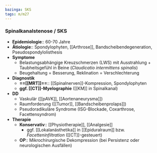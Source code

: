```yaml
---
bazinga: SKS
tags: m/m27
---
```

### Spinalkanalstenose / SKS
- **Epidemiologie**:: 60-70 Jahre
- **Ätiologie**:: Spondylophyten, [[Arthrose]], Bandscheibendegeneration, Pseudospondylolisthesis
- **Symptome**
	- Belastungsabhängige Kreuzschmerzen (LWS) mit Ausstrahlung + Taubheitsgefühl in Beine (*Claudicatio intermittens spinalis*)
	- Beugehaltung = Besserung, Reklination = Verschlechterung
- **Diagnostik**
	- **==[[MRT]]==**:: [[Spinalnerven]]-Kompression, Spondylophyten
	- **ggf. [[CT]]-Myelographie** ([[KM]] in Spinalkanal)
- **DD**
	- Vaskulär ([[pAVK]], [[Aortenaneurysma]])
	- Raumforderung ([[Tumor]], [[Bandscheibenprolaps]])
	- Pseudoradikuläre Syndrome (ISG-Blockade, Coxarthrose, Facettensyndrom)
- **Therapie**
	- **Konservativ**:: [[Physiotherapie]], [[Analgesie]]
		- ggf. [[Lokalanästhetika]] in [[Epiduralraum]] bzw. *Facetteninfiltration* ([[CT]]-gesteuert)
	- **OP**:: Mikrochirurgische Dekompression (bei Persistenz oder neurologischen Ausfällen)